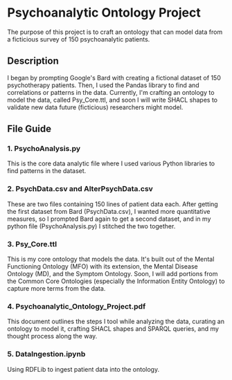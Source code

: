 # Psychoanalytic Ontology Project

The purpose of this project is to craft an ontology that can model data from a ficticious survey of 150 psychoanalytic patients.

## Description

I began by prompting Google's Bard with creating a fictional dataset of 150 psychotherapy patients. Then, I used the Pandas library to find and correlations or patterns in the data. Currently, I'm crafting an ontology to model the data, called Psy_Core.ttl, and soon I will write SHACL shapes to validate new data future (ficticious) researchers might model.

## File Guide

### 1. PsychoAnalysis.py

This is the core data analytic file where I used various Python libraries to find patterns in the dataset.

### 2. PsychData.csv and AlterPsychData.csv

These are two files containing 150 lines of patient data each. After getting the first dataset from Bard (PsychData.csv), I wanted more quantitative measures, so I prompted Bard again to get a second dataset, and in my python file (PsychoAnalysis.py) I stitched the two together.

### 3. Psy_Core.ttl

This is my core ontology that models the data. It's built out of the Mental Functioning Ontology (MFO) with its extension, the Mental Disease Ontology (MD), and the Symptom Ontology. Soon, I will add portions from the Common Core Ontologies (especially the Information Entity Ontology) to capture more terms from the data.

### 4. Psychoanalytic_Ontology_Project.pdf

This document outlines the steps I tool while analyzing the data, curating an ontology to model it, crafting SHACL shapes and SPARQL queries, and my thought process along the way.

### 5. DataIngestion.ipynb

Using RDFLib to ingest patient data into the ontology.
